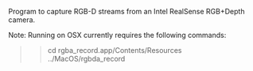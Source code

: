 Program to capture RGB-D streams from an Intel RealSense RGB+Depth camera.

Note: Running on OSX currently requires the following commands:
>> cd rgba_record.app/Contents/Resources
>> ../MacOS/rgbda_record
